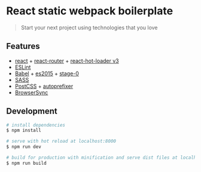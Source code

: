 # React static webpack boilerplate

> Start your next project using technologies that you love

## Features

* [react](https://facebook.github.io/react/) + [react-router](https://react-router.now.sh/) + [react-hot-loader v3](https://github.com/gaearon/react-hot-loader)
* [ESLint](http://eslint.org/)
* [Babel](https://babeljs.io/) + [es2015](https://babeljs.io/docs/plugins/preset-es2015/) +  [stage-0](https://babeljs.io/docs/plugins/preset-stage-0/)
* [SASS](http://sass-lang.com/)
* [PostCSS](https://github.com/postcss/postcss) + [autoprefixer](https://github.com/postcss/autoprefixer)
* [BrowserSync](https://www.browsersync.io/)

## Development

``` bash
# install dependencies
$ npm install

# serve with hot reload at localhost:8000
$ npm run dev

# build for production with minification and serve dist files at localhost:8080
$ npm run build
```
